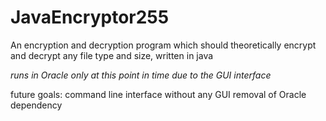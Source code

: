 # JavaEncryptor255
An encryption and decryption program which should theoretically encrypt and decrypt any file type and size, written in java

*runs in Oracle only at this point in time due to the GUI interface*

future goals:
  command line interface without any GUI
  removal of Oracle dependency
